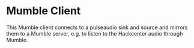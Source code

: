 # Mumble Client

This Mumble client connects to a pulseaudio sink and source and mirrors them to a Mumble server, e.g. to listen to the Hackcenter audio through Mumble.